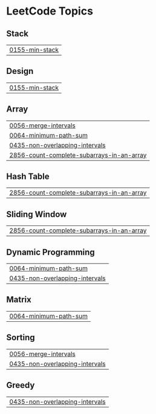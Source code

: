 

<!---LeetCode Topics Start-->
# LeetCode Topics
## Stack
|  |
| ------- |
| [0155-min-stack](https://github.com/Lord4-4/Leetcode/tree/master/0155-min-stack) |
## Design
|  |
| ------- |
| [0155-min-stack](https://github.com/Lord4-4/Leetcode/tree/master/0155-min-stack) |
## Array
|  |
| ------- |
| [0056-merge-intervals](https://github.com/Lord4-4/Leetcode/tree/master/0056-merge-intervals) |
| [0064-minimum-path-sum](https://github.com/Lord4-4/Leetcode/tree/master/0064-minimum-path-sum) |
| [0435-non-overlapping-intervals](https://github.com/Lord4-4/Leetcode/tree/master/0435-non-overlapping-intervals) |
| [2856-count-complete-subarrays-in-an-array](https://github.com/Lord4-4/Leetcode/tree/master/2856-count-complete-subarrays-in-an-array) |
## Hash Table
|  |
| ------- |
| [2856-count-complete-subarrays-in-an-array](https://github.com/Lord4-4/Leetcode/tree/master/2856-count-complete-subarrays-in-an-array) |
## Sliding Window
|  |
| ------- |
| [2856-count-complete-subarrays-in-an-array](https://github.com/Lord4-4/Leetcode/tree/master/2856-count-complete-subarrays-in-an-array) |
## Dynamic Programming
|  |
| ------- |
| [0064-minimum-path-sum](https://github.com/Lord4-4/Leetcode/tree/master/0064-minimum-path-sum) |
| [0435-non-overlapping-intervals](https://github.com/Lord4-4/Leetcode/tree/master/0435-non-overlapping-intervals) |
## Matrix
|  |
| ------- |
| [0064-minimum-path-sum](https://github.com/Lord4-4/Leetcode/tree/master/0064-minimum-path-sum) |
## Sorting
|  |
| ------- |
| [0056-merge-intervals](https://github.com/Lord4-4/Leetcode/tree/master/0056-merge-intervals) |
| [0435-non-overlapping-intervals](https://github.com/Lord4-4/Leetcode/tree/master/0435-non-overlapping-intervals) |
## Greedy
|  |
| ------- |
| [0435-non-overlapping-intervals](https://github.com/Lord4-4/Leetcode/tree/master/0435-non-overlapping-intervals) |
<!---LeetCode Topics End-->